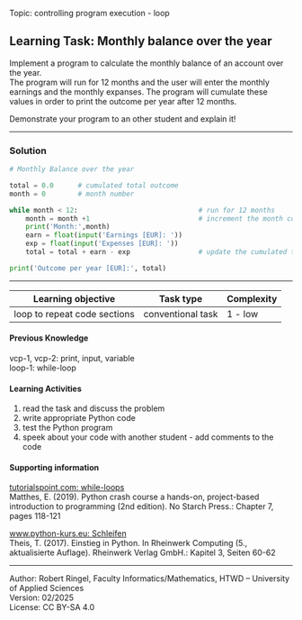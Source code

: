 Topic: controlling program execution - loop

## Learning Task: Monthly balance over the year

Implement a program to calculate the monthly balance of an account over the year.  
The program will run for 12 months and the user will enter the monthly earnings and the monthly expanses. 
The program will cumulate these values in order to print the outcome per year after 12 months.

Demonstrate your program to an other student and explain it!

---------------------------------------

### Solution

``` python
# Monthly Balance over the year

total = 0.0      # cumulated total outcome
month = 0        # month number

while month < 12:                              # run for 12 months
	month = month +1                           # increment the month counter
	print('Month:',month)
	earn = float(input('Earnings [EUR]: '))
	exp = float(input('Expenses [EUR]: '))
	total = total + earn - exp                 # update the cumulated total

print('Outcome per year [EUR]:', total)
```

---------------------------------------

| **Learning objective**                         | **Task type**   | **Complexity** |
| ---------------------------------------------- | --------------- | -------------- |
| loop to repeat code sections                   | conventional task | 1 - low      |  

#### Previous Knowledge

vcp-1, vcp-2: print, input, variable  
loop-1: while-loop  

#### Learning Activities

1) read the task and discuss the problem
2) write appropriate Python code
3) test the Python program
4) speek about your code with another student - add comments to the code

#### Supporting information

[tutorialspoint.com: while-loops](https://www.tutorialspoint.com/python/python_while_loops.htm)  
Matthes, E. (2019). Python crash course a hands-on, project-based introduction to programming (2nd edition). No Starch Press.: Chapter 7, pages 118-121

[www.python-kurs.eu: Schleifen](https://python-kurs.eu/python3_schleifen.php)  
Theis, T. (2017). Einstieg in Python. In Rheinwerk Computing (5., aktualisierte Auflage). Rheinwerk Verlag GmbH.: Kapitel 3, Seiten 60-62

---------------------------------------

Author: Robert Ringel, Faculty Informatics/Mathematics, HTWD – University of Applied Sciences  
Version: 02/2025  
License: CC BY-SA 4.0
